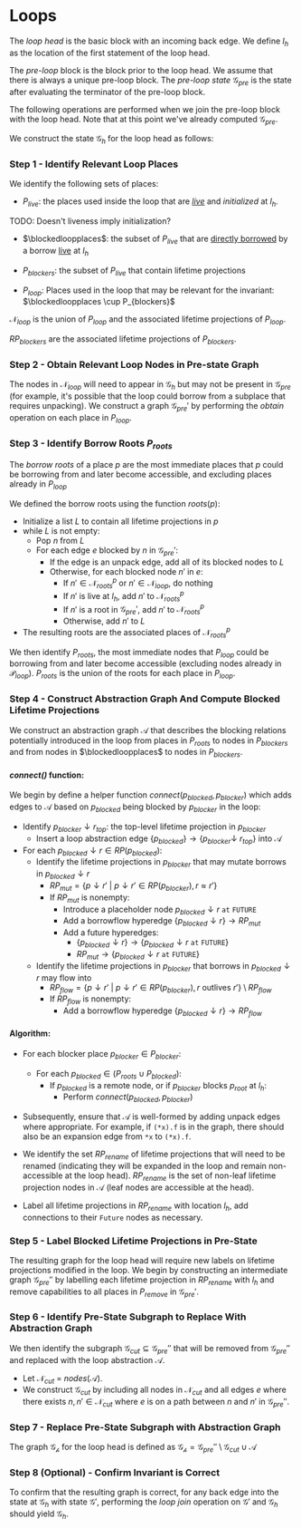 # Loops

The *loop head* is the basic block with an incoming back edge. We define $l_h$ as the location of the first statement of the loop head.

The *pre-loop* block is the block prior to the loop head. We assume that there is always a unique pre-loop block. The *pre-loop state* $\mathcal{G}_\textit{pre}$ is the state after evaluating the terminator of the pre-loop block.

The following operations are performed when we join the pre-loop block with the loop head. Note that at this point we've already computed $\mathcal{G}_\textit{pre}$.

We construct the state $\mathcal{G}_h$ for the loop head as follows:

### Step 1 - Identify Relevant Loop Places

We identify the following sets of places:

- $P_{live}$: the places used inside the loop that are *[live](definitions.html#place-liveness)* and
  *initialized* at $l_h$.

<div class="TODO">

TODO: Doesn't liveness imply initialization?

</div>

- $\blockedloopplaces$: the subset of $P_{live}$ that are [directly
  borrowed](definitions.html#borrow-liveness) by a borrow [live](definitions.html#borrow-liveness) at $l_h$

- $P_{blockers}$: the subset of $P_{live}$ that contain lifetime projections

- $P_{loop}$: Places used in the loop that may be relevant for the invariant: $\blockedloopplaces \cup P_{blockers}$

$\mathcal{N}_{loop}$ is the union of $P_{loop}$ and the associated lifetime projections of $P_{loop}$.

$RP_{blockers}$ are the associated lifetime projections of $P_{blockers}$.


### Step 2 - Obtain Relevant Loop Nodes in Pre-state Graph

The nodes in $\mathcal{N}_{loop}$ will need to appear in $\mathcal{G}_{h}$ but
may not be present in $\mathcal{G}_{pre}$ (for example, it's possible that the
loop could borrow from a subplace that requires unpacking). We construct a graph
$\mathcal{G}_{pre}'$ by performing the *obtain* operation on each place in
$P_{loop}$.

### Step 3 - Identify Borrow Roots $P_{roots}$

The *borrow roots* of a place $p$ are the most immediate places that $p$
could be borrowing from and later become accessible, and excluding places already
in $P_{loop}$

We defined the borrow roots using the function $roots(p)$:
- Initialize a list $L$ to contain all lifetime projections in $p$
- while $L$ is not empty:
    - Pop $n$ from $L$
    - For each edge $e$ blocked by $n$ in $\mathcal{G}_{pre}'$:
        - If the edge is an unpack edge, add all of its blocked nodes to $L$
        - Otherwise, for each blocked node $n'$ in $e$:
            - If $n' \in \mathcal{N}_{roots}^{p}$ or $n' \in \mathcal{N}_{loop}$, do nothing
            - If $n'$ is live at $l_h$, add $n'$ to $\mathcal{N}_{roots}^{p}$
            - If $n'$ is a root in $\mathcal{G}_{pre}'$, add $n'$ to $\mathcal{N}_{roots}^{p}$
            - Otherwise, add $n'$ to $L$
- The resulting roots are the associated places of $\mathcal{N}_{roots}^{p}$

We then identify $P_{roots}$, the most immediate nodes that $P_{loop}$ could be
borrowing from and later become accessible (excluding nodes already in
$\mathcal{P}_{loop}$). $P_{roots}$ is the union of the roots for each place in
$P_{loop}$.

### Step 4 - Construct Abstraction Graph And Compute Blocked Lifetime Projections
We construct an abstraction graph $\mathcal{A}$ that describes the blocking
relations potentially introduced in the loop from places in
$P_\textit{roots}$ to nodes in $P_{blockers}$ and from nodes in
$\blockedloopplaces$ to nodes in $P_{blockers}$.

#### *connect()* function:
We begin by define a helper function $connect(p_{blocked}, p_{blocker})$ which adds edges to $\mathcal{A}$ based on $p_{blocked}$ being blocked by $p_{blocker}$ in the loop:
- Identify $p_{blocker} \downarrow r_{top}$: the top-level lifetime projection in $p_{blocker}$
    - Insert a loop abstraction edge $\{p_{blocked}\} \rightarrow \{p_{blocker} \downarrow~r_{top}\}$ into $\mathcal{A}$
- For each $p_{blocked} \downarrow r \in RP(p_{blocked})$:
    - Identify the lifetime projections in $p_{blocker}$ that may mutate borrows in $p_{blocked} \downarrow r$
        - $RP_{mut} = \{p \downarrow r'~|~ p \downarrow r' \in RP(p_{blocker}), r \approx r'\}$
        - If $RP_{mut}$ is nonempty:
            - Introduce a placeholder node $p_{blocked} \downarrow r~\mathtt{at~FUTURE}$
            - Add a borrowflow hyperedge $\{p_{blocked} \downarrow r \} \rightarrow RP_{mut}$
            - Add a future hyperedges:
                - $\{p_{blocked} \downarrow r\} \rightarrow \{p_{blocked} \downarrow r~\mathtt{at~FUTURE}\}$
                - $RP_{mut} \rightarrow \{p_{blocked} \downarrow r~\mathtt{at~FUTURE}\}$
    - Identify the lifetime projections in $p_{blocker}$ that borrows in $p_{blocked} \downarrow r$ may flow into
        - $RP_{flow} = \{p \downarrow r'~|~ p \downarrow r' \in RP(p_{blocker}), r~\text{outlives}~r'\} \setminus RP_{flow}$
        - If $RP_{flow}$ is nonempty:
            - Add a borrowflow hyperedge $\{p_{blocked} \downarrow r \} \rightarrow RP_{flow}$

#### Algorithm:

- For each blocker place $p_{blocker} \in P_{blocker}$:
    - For each $p_{blocked} \in (P_{roots} \cup P_{blocked})$:
        - If $p_{blocked}$ is a remote node, or if $p_{blocker}$ blocks $p_{root}$ at $l_h$:
            - Perform $connect(p_{blocked}, p_{blocker})$

-  Subsequently, ensure that $\mathcal{A}$ is well-formed by adding unpack edges where appropriate. For example, if `(*x).f` is in the graph, there should also be an expansion edge from `*x` to `(*x).f`.
- We identify the set $RP_{rename}$ of lifetime projections that will need to be renamed (indicating they will be expanded in the loop and remain non-accessible at the loop head). $RP_{rename}$ is the set of non-leaf lifetime projection nodes in $\mathcal{A}$ (leaf nodes are accessible at the head).
- Label all lifetime projections in $RP_{rename}$ with location $l_h$, add connections to their `Future` nodes as necessary.

### Step 5 - Label Blocked Lifetime Projections in Pre-State
The resulting graph for the loop head will require new labels on lifetime projections modified in the loop. We begin by constructing an intermediate  graph $\mathcal{G}_{pre}''$  by labelling each lifetime projection in $RP_{rename}$ with $l_h$ and remove capabilities to all places in $P_{remove}$ in $\mathcal{G}_{pre}'$.

### Step 6 - Identify Pre-State Subgraph to Replace With Abstraction Graph
We then identify the subgraph $\mathcal{G}_{cut} \subseteq \mathcal{G}_{pre}''$ that will be removed from $\mathcal{G}_{pre}''$ and replaced with the loop abstraction $\mathcal{A}$.
- Let $\mathcal{N}_{cut}$ = $nodes(\mathcal{A})$.
- We construct $\mathcal{G}_{cut}$ by including all nodes in $\mathcal{N}_{cut}$ and all edges $e$ where there exists $n, n' \in \mathcal{N}_{cut}$ where $e$ is on a path between $n$ and $n'$ in $\mathcal{G}_\textit{pre}''$.

### Step 7 - Replace Pre-State Subgraph with Abstraction Graph
The graph $\mathcal{G_h}$ for the loop head is defined as $\mathcal{G_h} = \mathcal{G}_{pre}'' \setminus \mathcal{G}_{cut} \cup \mathcal{A}$

### Step 8 (Optional) - Confirm Invariant is Correct
To confirm that the resulting graph is correct, for any back edge into the state at $\mathcal{G}_h$ with state $\mathcal{G}'$, performing the *loop join* operation on $\mathcal{G}'$ and $\mathcal{G}_h$ should yield $\mathcal{G}_h$.

[^note]: If the edge is a deref expansion, only add the blocked lifetime projection
[^live]: The liveness condition could also be checked for the block after the loop (assuming there is a single block). However the result is equivalent: if any node is live at $l_h$ but not after the loop, then it must be used inside the loop, and should be part of $\mathcal{N}_{loop}$ and therefore not in $\mathcal{N}_{roots}$.
